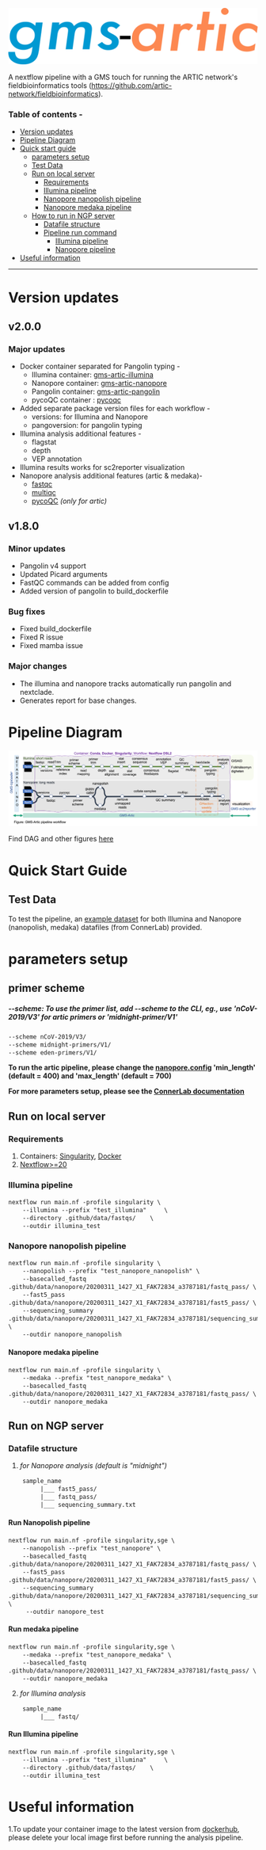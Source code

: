 
![logo](workflow-image/logo.png)

A nextflow pipeline with a GMS touch for running the ARTIC network's fieldbioinformatics tools (https://github.com/artic-network/fieldbioinformatics).

### Table of contents - 
- [Version updates](#Version-updates)
- [Pipeline Diagram](#Pipeline-Diagram)
- [Quick start guide](#Quick-Start-Guide)
  - [parameters setup](#Parameters-setup)
  - [Test Data](#Test-Data)
  - [Run on local server](#-Run-on-local-server)
    - [Requirements](#Requirements)
    - [Illumina pipeline](#Illumina-pipeline)
    - [Nanopore nanopolish pipeline](#Nanopore-nanopolish-pipeline)
    - [Nanopore medaka pipeline](#Nanopore-medaka-pipeline)
  - [How to run in NGP server](#How-to-run-in-NGP-server)
    - [Datafile structure](#Datafile-structure)
    - [Pipeline run command](#Manual-running-of-analysis-pipeline)
      - [Illumina pipeline](#Run-Illumina-pipeline)
      - [Nanopore pipeline](#Run-Nanopore-Pipeline)
- [Useful information](#Useful-information) 
------------
# Version updates
## v2.0.0
### Major updates
- Docker container separated for Pangolin typing -
    - Illumina container: [gms-artic-illumina](https://hub.docker.com/repository/docker/genomicmedicinesweden/gms-artic-illumina)
    - Nanopore container: [gms-artic-nanopore](https://hub.docker.com/repository/docker/genomicmedicinesweden/gms-artic-nanopore)
    - Pangolin container: [gms-artic-pangolin](https://hub.docker.com/repository/docker/genomicmedicinesweden/gms-artic-pangolin)
    - pycoQC container  : [pycoqc](https://hub.docker.com/repository/docker/jd21/pycoqc)
- Added separate package version files for each workflow -
    - versions: for Illumina and Nanopore
    - pangoversion: for pangolin typing
- Illumina analysis additional features -
    - flagstat
    - depth
    - VEP annotation
- Illumina results works for sc2reporter visualization
- Nanopore analysis additional features (artic & medaka)-
    - [fastqc](https://github.com/s-andrews/FastQC)
    - [multiqc](https://multiqc.info)
    - [pycoQC](https://github.com/a-slide/pycoQC) *(only for artic)*

## v1.8.0
### Minor updates

- Pangolin v4 support
- Updated Picard arguments
- FastQC commands can be added from config
- Added version of pangolin to build_dockerfile

### Bug fixes
- Fixed build_dockerfile
- Fixed R issue
- Fixed mamba issue

### Major changes
* The illumina and nanopore tracks automatically run pangolin and nextclade.
* Generates report for base changes.

# Pipeline Diagram
![gms-artic package](workflow-image/GMS-Artic_workflow.png)

Find DAG and other figures [here](workflow-image/)

# Quick Start Guide
## Test Data
To test the pipeline, an [example dataset](./.github/data) for both Illumina and Nanopore (nanopolish, medaka) datafiles (from ConnerLab) provided.

# parameters setup
## primer scheme
##### --scheme: To use the primer list, add --scheme to the CLI, eg., use 'nCoV-2019/V3' for artic primers or 'midnight-primer/V1'

```
--scheme nCoV-2019/V3/
--scheme midnight-primers/V1/
--scheme eden-primers/V1/
```
**To run the artic pipeline, please change the [nanopore.config](https://github.com/JD2112/gms-artic/blob/master/conf/nanopore.config) 'min_length' (default = 400) and 'max_length' (default = 700)**

**For more parameters setup, please see the [ConnerLab documentation](ConnerLab-README.md)**

## Run on local server
### Requirements
1. Containers: [Singularity](https://singularity-tutorial.github.io/01-installation/), [Docker](https://docs.docker.com/engine/install/)
2. [Nextflow>=20](https://www.nextflow.io/docs/latest/getstarted.html)

### Illumina pipeline
```
nextflow run main.nf -profile singularity \
    --illumina --prefix "test_illumina"     \
    --directory .github/data/fastqs/    \
    --outdir illumina_test
```
### Nanopore nanopolish pipeline
```
nextflow run main.nf -profile singularity \
    --nanopolish --prefix "test_nanopore_nanopolish" \
    --basecalled_fastq .github/data/nanopore/20200311_1427_X1_FAK72834_a3787181/fastq_pass/ \
    --fast5_pass .github/data/nanopore/20200311_1427_X1_FAK72834_a3787181/fast5_pass/ \
    --sequencing_summary .github/data/nanopore/20200311_1427_X1_FAK72834_a3787181/sequencing_summary_FAK72834_298b7829.txt \
    --outdir nanopore_nanopolish
```
#### Nanopore medaka pipeline
```
nextflow run main.nf -profile singularity \
    --medaka --prefix "test_nanopore_medaka" \
    --basecalled_fastq .github/data/nanopore/20200311_1427_X1_FAK72834_a3787181/fastq_pass/ \
    --outdir nanopore_medaka
```

## Run on NGP server
### Datafile structure
1. *for Nanopore analysis (default is "midnight")*
```
    sample_name
         |___ fast5_pass/
         |___ fastq_pass/
         |___ sequencing_summary.txt
```
#### Run Nanopolish pipeline
```
nextflow run main.nf -profile singularity,sge \
    --nanopolish --prefix "test_nanopore" \
    --basecalled_fastq .github/data/nanopore/20200311_1427_X1_FAK72834_a3787181/fastq_pass/ \
    --fast5_pass .github/data/nanopore/20200311_1427_X1_FAK72834_a3787181/fast5_pass/ \
    --sequencing_summary .github/data/nanopore/20200311_1427_X1_FAK72834_a3787181/sequencing_summary_FAK72834_298b7829.txt \
     --outdir nanopore_test
```

#### Run medaka pipeline
```
nextflow run main.nf -profile singularity,sge \
    --medaka --prefix "test_nanopore_medaka" \
    --basecalled_fastq .github/data/nanopore/20200311_1427_X1_FAK72834_a3787181/fastq_pass/ \
    --outdir nanopore_medaka
```
2. *for Illumina analysis*
```
    sample_name     
         |___ fastq/
```
#### Run Illumina pipeline
```
nextflow run main.nf -profile singularity,sge \
    --illumina --prefix "test_illumina"     \
    --directory .github/data/fastqs/    \
    --outdir illumina_test
```


# Useful information
1.To update your container image to the latest version from [dockerhub](https://hub.docker.com/orgs/genomicmedicinesweden/repositories), please delete your local image first before running the analysis pipeline.